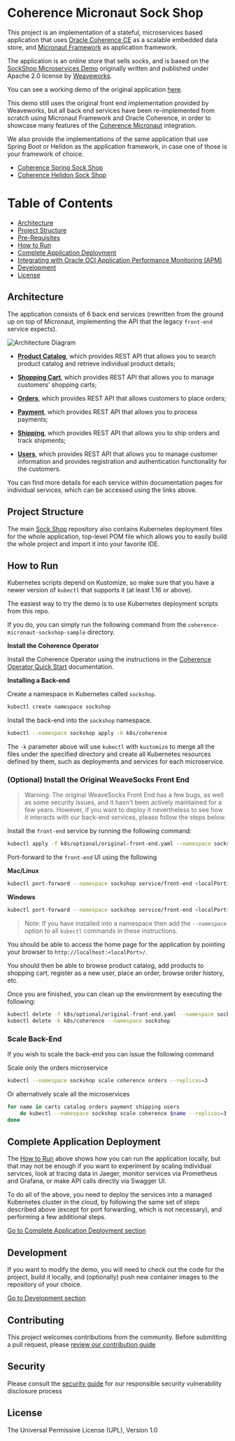 # Coherence Micronaut Sock Shop

This project is an implementation of a stateful, microservices based application that
uses [Oracle Coherence CE](https://coherence.community/) as a scalable embedded data
store, and [Micronaut Framework](https://micronaut.io/) as application
framework.

The application is an online store that sells socks, and is based
on the [SockShop Microservices Demo](https://microservices-demo.github.io)
originally written and published under Apache 2.0 license by [Weaveworks](https://go.weave.works/socks).

You can see a working demo of the original application [here](http://socks.weave.works/).

This demo still uses the original front end implementation provided by Weaveworks,
but all back end services have been re-implemented from scratch using Micronaut Framework 
and Oracle Coherence, in order to showcase many features of the [Coherence Micronaut](https://github.com/micronaut-projects/micronaut-coherence) 
integration.

We also provide the implementations of the same application that use Spring Boot or Helidon
as the application framework, in case one of those is your framework of choice.

* [Coherence Spring Sock Shop](https://github.com/oracle/coherence-spring-sockshop-sample)
* [Coherence Helidon Sock Shop](https://github.com/oracle/coherence-helidon-sockshop-sample)

# Table of Contents

* [Architecture](#architecture)
* [Project Structure](#project-structure)
* [Pre-Requisites](#pre-requisites)
* [How to Run](#how-to-run)
* [Complete Application Deployment](./doc/complete-application-deployment.md)
* [Integrating with Oracle OCI Application Performance Monitoring (APM)](./doc/oracle-cloud-apm.md)
* [Development](./doc/development.md)
* [License](#license)


## Architecture

The application consists of 6 back end services (rewritten from the ground up on top of
Micronaut, implementing the API that the legacy `front-end` service expects).

![Architecture Diagram](./doc/images/architecture.png)

- **[Product Catalog](./catalog)**, which provides
REST API that allows you to search product catalog and retrieve individual product details;

- **[Shopping Cart](./carts)**, which provides
REST API that allows you to manage customers' shopping carts;

- **[Orders](./orders)**, which provides REST API
that allows customers to place orders;

- **[Payment](./payment)**, which provides REST API
that allows you to process payments;

- **[Shipping](./shipping)**, which provides REST API
that allows you to ship orders and track shipments;

- **[Users](./users)**, which provides REST API
that allows you to manage customer information and provides registration and
authentication functionality for the customers.

You can find more details for each service within documentation pages for individual
services, which can be accessed using the links above.

## Project Structure

The main [Sock Shop](./) repository also
contains Kubernetes deployment files for the whole application,
top-level POM file which allows you to easily build the whole project and import it
into your favorite IDE.

## How to Run

Kubernetes scripts depend on Kustomize, so make sure that you have a newer
version of `kubectl` that supports it (at least 1.16 or above).

The easiest way to try the demo is to use Kubernetes deployment scripts from this repo.

If you do, you can simply run the following command from the `coherence-micronaut-sockshop-sample` directory.

**Install the Coherence Operator**

Install the Coherence Operator using the instructions in the
[Coherence Operator Quick Start](https://oracle.github.io/coherence-operator/docs/latest/#/docs/about/03_quickstart) documentation.

**Installing a Back-end**

Create a namespace in Kubernetes called `sockshop`.

```bash
kubectl create namespace sockshop
```

Install the back-end into the `sockshop` namespace.

```bash
kubectl --namespace sockshop apply -k k8s/coherence
```

The `-k` parameter above will use `kubectl` with `kustomize` to merge all the files under the specified directory and
create all Kubernetes resources defined by them, such as deployments and services for each microservice.

### (Optional) Install the Original WeaveSocks Front End

> Warning: The original WeaveSocks Front End has a few bugs, as well as some security issues,
> and it hasn't been actively maintained for a few years. However, if you want to deploy
> it nevertheless to see how it interacts with our back-end services, please follow
> the steps below.

Install the `front-end` service by running the following command:

```bash
kubectl apply -f k8s/optional/original-front-end.yaml --namespace sockshop
```

Port-forward to the `front-end` UI using the following

**Mac/Linux**

```bash
kubectl port-forward --namespace sockshop service/front-end <localPort>:80
```

**Windows**

```bash
kubectl port-forward --namespace sockshop service/front-end <localPort>:80
```

> Note: If you have installed into a namespace then add the `--namespace` option to all `kubectl` commands in these instructions.

You should be able to access the home page for the application by pointing your browser to `http://localhost:<localPort>/`.

You should then be able to browse product catalog, add products to shopping cart, register as a new user, place an order,
browse order history, etc.

Once you are finished, you can clean up the environment by executing the following:

```bash
kubectl delete -f k8s/optional/original-front-end.yaml --namespace sockshop
kubectl delete -k k8s/coherence --namespace sockshop
```

### Scale Back-End

If you wish to scale the back-end you can issue the following command

Scale only the orders microservice
```bash
kubectl --namespace sockshop scale coherence orders --replicas=3
```

Or alternatively scale all the microservices
```bash
for name in carts catalog orders payment shipping users
    do kubectl --namespace sockshop scale coherence $name --replicas=3
done
```

## Complete Application Deployment

The [How to Run](#how-to-run) above shows how you can run the application locally, but that may not
be enough if you want to experiment by scaling individual services, look at tracing data in Jaeger,
monitor services via Prometheus and Grafana, or make API calls directly via Swagger UI.

To do all of the above, you need to deploy the services into a managed Kubernetes cluster
in the cloud, by following the same set of steps described above (except for port forwarding,
which is not necessary), and performing a few additional steps.

[Go to Complete Application Deployment section](./doc/complete-application-deployment.md)

## Development

If you want to modify the demo, you will need to check out the code for the project, build it
locally, and (optionally) push new container images to the repository of your choice.

[Go to Development section](./doc/development.md)

## Contributing

This project welcomes contributions from the community. Before submitting a pull request, please [review our contribution guide](./CONTRIBUTING.md)

## Security

Please consult the [security guide](./SECURITY.md) for our responsible security vulnerability disclosure process

## License

The Universal Permissive License (UPL), Version 1.0
